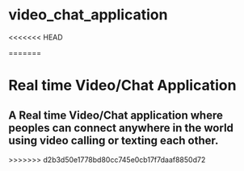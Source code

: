 # video_chat_application

<<<<<<< HEAD

=======
<h1>Real time Video/Chat Application</h1>

<h2>A Real time Video/Chat application where peoples can connect anywhere in the world using video calling or texting each other.</h2>
>>>>>>> d2b3d50e1778bd80cc745e0cb17f7daaf8850d72

